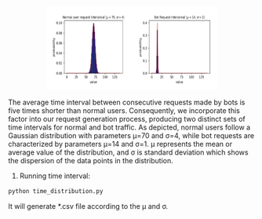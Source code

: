 <p align="center">
<img src="../image/time.png" style="float;" width="350" height="170">
</p>
The average time interval between consecutive requests made by bots is five times shorter than normal users. Consequently, we incorporate this factor into our request generation process, producing two distinct sets of time intervals for normal and bot traffic. As depicted,
normal users follow a Gaussian distribution with parameters μ=70 and σ=4, while bot requests are characterized by parameters μ=14 and σ=1. μ represents the mean or average value of the distribution, and σ is standard deviation which shows the dispersion of the data points in the distribution.

1. Running time interval:
```bash
python time_distribution.py
```

It will generate *.csv file according to the μ and σ. 